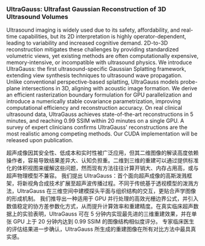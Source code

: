 ### UltraGauss: Ultrafast Gaussian Reconstruction of 3D Ultrasound Volumes

Ultrasound imaging is widely used due to its safety, affordability, and real-time capabilities, but its 2D interpretation is highly operator-dependent, leading to variability and increased cognitive demand. 2D-to-3D reconstruction mitigates these challenges by providing standardized volumetric views, yet existing methods are often computationally expensive, memory-intensive, or incompatible with ultrasound physics. We introduce UltraGauss: the first ultrasound-specific Gaussian Splatting framework, extending view synthesis techniques to ultrasound wave propagation. Unlike conventional perspective-based splatting, UltraGauss models probe-plane intersections in 3D, aligning with acoustic image formation. We derive an efficient rasterization boundary formulation for GPU parallelization and introduce a numerically stable covariance parametrization, improving computational efficiency and reconstruction accuracy. On real clinical ultrasound data, UltraGauss achieves state-of-the-art reconstructions in 5 minutes, and reaching 0.99 SSIM within 20 minutes on a single GPU. A survey of expert clinicians confirms UltraGauss' reconstructions are the most realistic among competing methods. Our CUDA implementation will be released upon publication.

超声成像因其安全性、低成本和实时性被广泛应用，但其二维图像的解读高度依赖操作者，容易导致结果差异大、认知负担重。二维到三维的重建可以通过提供标准化的体积视图来缓解这些问题，然而现有方法往往计算开销大、内存占用高，或与超声物理模型不兼容。
我们提出 UltraGauss：首个面向超声成像的高斯泼溅框架，将新视角合成技术扩展至超声波传播过程。不同于传统基于透视模型的泼溅方法，UltraGauss 在三维空间中建模探头平面与组织结构的交互，更贴合声学图像的形成机制。
我们推导出一种适用于 GPU 并行处理的高效光栅边界公式，并引入数值稳定的协方差参数化方式，从而提升计算效率和重建精度。在真实临床超声数据上的实验表明，UltraGauss 可在 5 分钟内实现最先进的三维重建效果，并在单张 GPU 上于 20 分钟内达到 0.99 SSIM 的图像结构相似度评分。
专家临床医生的评估结果进一步确认，UltraGauss 所生成的重建图像在所有对比方法中最具真实感。
